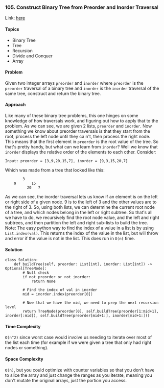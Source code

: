### 105. Construct Binary Tree from Preorder and Inorder Traversal

Link: [here]()

#### Topics
- Binary Tree
- Tree
- Recursion
- Divide and Conquer
- Array

#### Problem
Given two integer arrays `preorder` and `inorder` where `preorder` is the `preorder` traversal of a binary tree and `inorder` is the `inorder` traversal of the same tree, construct and return the binary tree.

#### Approach
Like many of these binary tree problems, this one hinges on some knowledge of how traversals work, and figuring out how to apply that to the problem. As we can see, we are given 2 lists, `preorder` and `inorder`. Now something we know about preorder traversals is that they start from the root, process the left node until they ca n't, then process the right node. This means that the first element in `preorder` is the root value of the tree. So that's pretty handy, but what can we learn from `inorder`? Well we know that `inorder` displays the relative order of the elements to each other. Consider:
```
Input: preorder = [3,9,20,15,7], inorder = [9,3,15,20,7]
```
Which was made from a tree that looked like this:
```
        3
    9       15
          20   7
```
As we can see, the inorder traversal lets us know if an element is on the left or right side of a given node. 9 is to the left of 3 and the other values are to the right of 3. So, using both lists, we can determine the current root node of a tree, and which nodes belong in the left or right subtree. So that's all we have to do, we recursively find the root node value, and the left and right subtrees, and then partition the left and right sub-lists to build the tree.
Note: The easy python way to find the index of a value in a list is by using `List.index(val)`. This returns the index of the value in the list, but will throw and error if the value is not in the list. This does run in `O(n)` time. 
#### Solution
```
class Solution:
    def buildTree(self, preorder: List[int], inorder: List[int]) -> Optional[TreeNode]:
        # Null check
        if not preorder or not inorder:
            return None

        # Find the index of val in inorder
        mid = inorder.index(preorder[0])
        
        # Now that we have the mid, we need to prep the next recursion level
        return TreeNode(preorder[0], self.buildTree(preorder[1:mid+1], inorder[:mid]), self.buildTree(preorder[mid+1:], inorder[mid+1:]))
```

#### Time Complexity
`O(n^2)` since worst case would involve us needing to iterate over most of the list each time (for example if we were given a tree that only had right nodes or something).

#### Space Complexity
`O(n)`, but you could optimize with counter variables so that you don't have to slice the array and just change the ranges as you iterate, meaning you don't mutate the original arrays, just the portion you access.